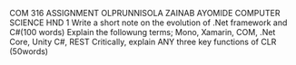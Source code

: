 COM 316 ASSIGNMENT
OLPRUNNISOLA ZAINAB AYOMIDE
COMPUTER SCIENCE HND 1
Write a short note on the evolution of .Net framework and C#(100 words)
Explain the followung terms;
Mono, Xamarin, COM, .Net Core, Unity C#, REST
Critically, explain ANY three key functions of CLR (50words)
